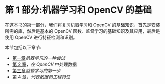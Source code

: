 # 第 1 部分:机器学习和 OpenCV 的基础

在这本书的第一部分，我们将复习机器学习和 OpenCV 的基础知识，首先是安装所需的库，然后是基本的 OpenCV 函数、监督学习的基础知识及其应用，最后是使用 OpenCV 进行特征检测和识别。

本节包括以下章节:

*   [第一章](01.html)*机器学习的一种尝试*
*   [第 2 章](02.html)，*在 OpenCV* 中处理数据
*   [第三章](03.html)*监督学习的第一步*
*   [第 4 章](04.html)，*代表数据和工程特性*